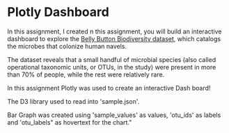 # Plotly Dashboard

In this assignment, I created n this assignment, you will build an interactive dashboard to explore the [Belly Button Biodiversity dataset](http://robdunnlab.com/projects/belly-button-biodiversity/), which catalogs the microbes that colonize human navels.

The dataset reveals that a small handful of microbial species (also called operational taxonomic units, or OTUs, in the study) were present in more than 70% of people, while the rest were relatively rare.

In this assignment Plotly was used to create an interactive Dash board!

The D3 library used to read into 'sample.json'.

Bar Graph was created using 'sample_values' as values, 'otu_ids' as labels and 'otu_labels" as hovertext for the chart."



